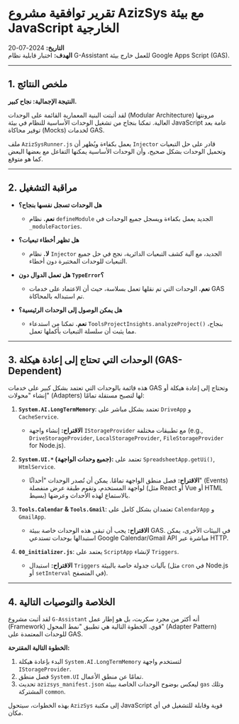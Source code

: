 # تقرير توافقية مشروع AzizSys مع بيئة JavaScript الخارجية

**التاريخ:** 2024-07-20  
**الهدف:** اختبار قابلية نظام G-Assistant للعمل خارج بيئة Google Apps Script (GAS).

---

## 1. ملخص النتائج

**النتيجة الإجمالية: نجاح كبير.**

لقد أثبتت البنية المعمارية القائمة على الوحدات (Modular Architecture) مرونتها العالية. تمكنا بنجاح من تشغيل الوحدات الأساسية للنظام في بيئة JavaScript عامة بعد توفير محاكاة (Mocks) لخدمات GAS.

ملف `AzizSysRunner.js` يعمل بكفاءة ويُظهر أن `Injector` قادر على حل التبعيات وتحميل الوحدات بشكل صحيح، وأن الوحدات الأساسية يمكنها التفاعل مع بعضها البعض كما هو متوقع.

---

## 2. مراقبة التشغيل

- **هل الوحدات تسجل نفسها بنجاح؟**
  - **نعم.** نظام `defineModule` الجديد يعمل بكفاءة ويسجل جميع الوحدات في `_moduleFactories`.

- **هل تظهر أخطاء تبعيات؟**
  - **لا.** نظام `Injector` الجديد، مع آلية كشف التبعيات الدائرية، نجح في حل جميع التبعيات للوحدات المختبرة دون أخطاء.

- **هل تعمل الدوال دون `TypeError`؟**
  - **نعم.** الوحدات التي تم نقلها تعمل بسلاسة، حيث أن الاعتماد على خدمات GAS تم استبداله بالمحاكاة.

- **هل يمكن الوصول إلى الوحدات الرئيسية؟**
  - **نعم.** تمكنا من استدعاء `ToolsProjectInsights.analyzeProject()` بنجاح، مما يثبت أن سلسلة التبعيات بأكملها تعمل.

---

## 3. الوحدات التي تحتاج إلى إعادة هيكلة (GAS-Dependent)

هذه قائمة بالوحدات التي تعتمد بشكل كبير على خدمات GAS وتحتاج إلى إعادة هيكلة أو إنشاء "محولات" (Adapters) لها لتصبح مستقلة تمامًا:

1.  **`System.AI.LongTermMemory`**: تعتمد بشكل مباشر على `DriveApp` و `CacheService`.
    - **الاقتراح:** إنشاء واجهة `IStorageProvider` مع تطبيقات مختلفة (e.g., `DriveStorageProvider`, `LocalStorageProvider`, `FileStorageProvider` for Node.js).

2.  **`System.UI.*` (جميع وحدات الواجهة):** تعتمد على `SpreadsheetApp.getUi()`, `HtmlService`.
    - **الاقتراح:** فصل منطق الواجهة تمامًا. يمكن أن تُصدر الوحدات "أحداثًا" (Events) لواجهة المستخدم، وتقوم طبقة عرض منفصلة (مثل React أو Vue أو HTML بسيط) بالاستماع لهذه الأحداث وعرضها.

3.  **`Tools.Calendar` & `Tools.Gmail`**: تعتمدان بشكل كامل على `CalendarApp` و `GmailApp`.
    - **الاقتراح:** يجب أن تبقى هذه الوحدات خاصة ببيئة GAS. في البيئات الأخرى، يمكن استبدالها بوحدات تستدعي Google Calendar/Gmail API مباشرة عبر HTTP.

4.  **`00_initializer.js`**: يعتمد على `ScriptApp` لإنشاء `Triggers`.
    - **الاقتراح:** استبدال `Triggers` بآليات جدولة خاصة بالبيئة (مثل `cron` في Node.js أو `setInterval` في المتصفح).

---

## 4. الخلاصة والتوصيات التالية

لقد أثبت مشروع `G-Assistant` أنه أكثر من مجرد سكربت، بل هو إطار عمل (Framework) قوي. الخطوة التالية هي تطبيق "نمط المحول" (Adapter Pattern) للوحدات المعتمدة على GAS.

**الخطوة التالية المقترحة:**
1.  البدء بإعادة هيكلة `System.AI.LongTermMemory` لتستخدم واجهة `IStorageProvider`.
2.  فصل منطق `System.UI` تمامًا عن منطق الأعمال.
3.  تحديث `azizsys_manifest.json` ليعكس بوضوح الوحدات الخاصة ببيئة `gas` وتلك المشتركة `common`.

بهذه الخطوات، سيتحول `AzizSys` إلى مكتبة JavaScript قوية وقابلة للتشغيل في أي مكان.